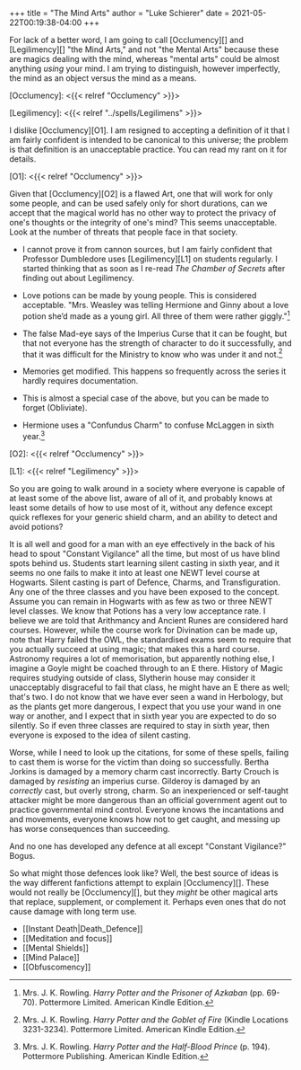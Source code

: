 +++
title = "The Mind Arts"
author = "Luke Schierer"
date = 2021-05-22T00:19:38-04:00
+++

For lack of a better word, I am going to call [Occlumency][] and [Legilimency][]
"the Mind Arts," and not "the Mental Arts" because these are magics dealing with
the mind, whereas "mental arts" could be almost anything *using* your mind.  I
am trying to distinguish, however imperfectly, the mind as an object versus the
mind as a means. 

[Occlumency]: <{{< relref "Occlumency" >}}>

[Legilimency]: <{{< relref "../spells/Legilimens" >}}>

I dislike [Occlumency][O1].  I am resigned to accepting a definition of it that I
am fairly confident is intended to be canonical to this universe; the problem
is that definition is an unacceptable practice.  You can read my rant on it for
details.

[O1]: <{{< relref "Occlumency" >}}>

Given that [Occlumency][O2] is a flawed Art, one that will work for only some
people, and can be used safely only for short durations, can we accept that the
magical world has no other way to protect the privacy of one's thoughts or the
integrity of one's mind?  This seems unacceptable.  Look at the number of
threats that people face in that society. 

* I cannot prove it from cannon sources, but I am fairly confident that
  Professor Dumbledore uses [Legilimency][L1] on students regularly.  I started
  thinking that as soon as I re-read _The Chamber of Secrets_ after finding out
  about Legilimency.  

* Love potions can be made by young people. This is considered acceptable. 
  "Mrs. Weasley was telling Hermione and Ginny about a love potion she’d made as
  a young girl. All three of them were rather giggly."[^20200716-1]

* The false Mad-eye says of the Imperius Curse that it can be fought, but that
  not everyone has the strength of character to do it successfully, and that it
  was difficult for the Ministry to know who was under it and not.[^20200716-3]

* Memories get modified.  This happens so frequently across the series it hardly
  requires documentation. 

* This is almost a special case of the above, but you can be made to forget
  (Obliviate).

* Hermione uses a "Confundus Charm" to confuse McLaggen in sixth
  year.[^20200716-2]

[O2]: <{{< relref "Occlumency" >}}>

[L1]: <{{< relref "Legilimency" >}}>

So you are going to walk around in a society where everyone is capable of at
least some of the above list, aware of all of it, and probably knows at least
some details of how to use most of it, without any defence except quick
reflexes for your generic shield charm, and an ability to detect and avoid
potions? 

It is all well and good for a man with an eye effectively in the back of his
head to spout "Constant Vigilance" all the time, but most of us have blind
spots behind us.  Students start learning silent casting in sixth year, and it
seems no one fails to make it into at least one NEWT level course at Hogwarts.
Silent casting is part of Defence, Charms, and Transfiguration.  Any one of the
three classes and you have been exposed to the concept.  Assume you can remain
in Hogwarts with as few as two or three NEWT level classes.  We know that
Potions has a very low acceptance rate.  I believe we are told that Arithmancy
and Ancient Runes are considered hard courses.  However, while the course work
for Divination can be made up, note that Harry failed the OWL, the standardised
exams seem to require that you actually succeed at using magic; that makes this
a hard course.  Astronomy requires a lot of memorisation, but apparently nothing
else, I imagine a Goyle might be coached through to an E there.  History of
Magic requires studying outside of class, Slytherin house may consider it
unacceptably disgraceful to fail that class, he might have an E there as well;
that's two.  I do not know that we have ever seen a wand in Herbology, but as
the plants get more dangerous, I expect that you use your wand in one way or
another, and I expect that in sixth year you are expected to do so silently.  So
if even three classes are required to stay in sixth year, then everyone is
exposed to the idea of silent casting.

Worse, while I need to look up the citations, for some of these spells, failing
to cast them is worse for the victim than doing so successfully.  Bertha Jorkins
is damaged by a memory charm cast incorrectly.  Barty Crouch is damaged by
*resisting* an imperius curse.  Gilderoy is damaged by an *correctly* cast, but
overly strong, charm.  So an inexperienced or self-taught attacker might be more
dangerous than an official government agent out to practice governmental mind
control.  Everyone knows the incantations and and movements, everyone knows how
not to get caught, and messing up has worse consequences than succeeding.

And no one has developed any defence at all except "Constant Vigilance?"  Bogus.

So what might those defences look like?  Well, the best source of ideas is the
way different fanfictions attempt to explain [Occlumency][].  These would not
really be [Occlumency][], but they *might* be other magical arts that replace,
supplement, or complement it.  Perhaps even ones that do not cause damage with
long term use. 

* [[Instant Death|Death_Defence]]
* [[Meditation and focus]]
* [[Mental Shields]]
* [[Mind Palace]]
* [[Obfuscomency]]

[^20200716-1]: Mrs. J. K. Rowling. _Harry Potter and the Prisoner of Azkaban_ 
    (pp. 69-70). Pottermore Limited. American Kindle Edition. 

[^20200716-2]: Mrs. J. K. Rowling. _Harry Potter and the Half-Blood Prince_
    (p. 194). Pottermore Publishing. American Kindle Edition. 

[^20200716-3]: Mrs. J. K. Rowling. _Harry Potter and the Goblet of Fire_ 
    (Kindle Locations 3231-3234). Pottermore Limited. American Kindle Edition. 


